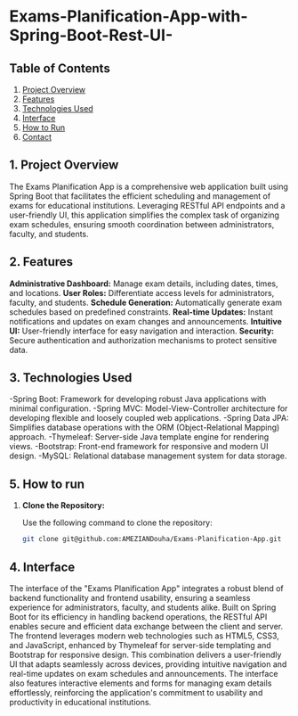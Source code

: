 # Exams-Planification-App-with-Spring-Boot-Rest-UI-


## Table of Contents

01. [Project Overview](#1-project-overview)
02. [Features](#2-features)
03. [Technologies Used](#3-technologies-used)
04. [Interface](#6-interface)
05. [How to Run](#7-how-to-run)
06. [Contact](#10-contact)

## 1. Project Overview
The Exams Planification App is a comprehensive web application built using Spring Boot that facilitates the efficient scheduling and management of exams for educational institutions. Leveraging RESTful API endpoints and a user-friendly UI, this application simplifies the complex task of organizing exam schedules, ensuring smooth coordination between administrators, faculty, and students.

## 2. Features 

**Administrative Dashboard:** Manage exam details, including dates, times, and locations.
**User Roles:** Differentiate access levels for administrators, faculty, and students.
**Schedule Generation:** Automatically generate exam schedules based on predefined constraints.
**Real-time Updates:** Instant notifications and updates on exam changes and announcements.
**Intuitive UI:** User-friendly interface for easy navigation and interaction.
**Security:** Secure authentication and authorization mechanisms to protect sensitive data.

## 3. Technologies Used

-Spring Boot: Framework for developing robust Java applications with minimal configuration.
-Spring MVC: Model-View-Controller architecture for developing flexible and loosely coupled web applications.
-Spring Data JPA: Simplifies database operations with the ORM (Object-Relational Mapping) approach.
-Thymeleaf: Server-side Java template engine for rendering views.
-Bootstrap: Front-end framework for responsive and modern UI design.
-MySQL: Relational database management system for data storage.

## 5. How to run
1. **Clone the Repository:**

   Use the following command to clone the repository:

   ```bash
   git clone git@github.com:AMEZIANDouha/Exams-Planification-App.git

## 4. Interface

   The interface of the "Exams Planification App" integrates a robust blend of backend functionality and frontend usability, ensuring a seamless experience for administrators, faculty, and students alike. Built on Spring Boot for its efficiency in handling backend operations, the RESTful API enables secure and efficient data exchange between the client and server. The frontend leverages modern web technologies such as HTML5, CSS3, and JavaScript, enhanced by Thymeleaf for server-side templating and Bootstrap for responsive design. This combination delivers a user-friendly UI that adapts seamlessly across devices, providing intuitive navigation and real-time updates on exam schedules and announcements. The interface also features interactive elements and forms for managing exam details effortlessly, reinforcing the application's commitment to usability and productivity in educational institutions.



